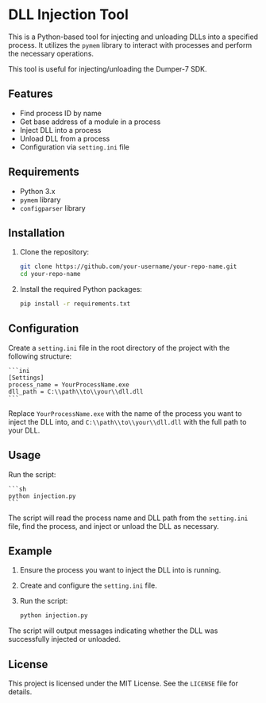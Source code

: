 # DLL Injection Tool

This is a Python-based tool for injecting and unloading DLLs into a specified process. It utilizes the `pymem` library to interact with processes and perform the necessary operations.

This tool is useful for injecting/unloading the Dumper-7 SDK.

## Features

- Find process ID by name
- Get base address of a module in a process
- Inject DLL into a process
- Unload DLL from a process
- Configuration via `setting.ini` file

## Requirements

- Python 3.x
- `pymem` library
- `configparser` library

## Installation

1. Clone the repository:

    ```sh
    git clone https://github.com/your-username/your-repo-name.git
    cd your-repo-name
    ```

2. Install the required Python packages:

    ```sh
    pip install -r requirements.txt
    ```

## Configuration

Create a `setting.ini` file in the root directory of the project with the following structure:

    ```ini
    [Settings]
    process_name = YourProcessName.exe
    dll_path = C:\\path\\to\\your\\dll.dll
    ```

Replace `YourProcessName.exe` with the name of the process you want to inject the DLL into, and `C:\\path\\to\\your\\dll.dll` with the full path to your DLL.

## Usage

Run the script:

    ```sh
    python injection.py
    ```

The script will read the process name and DLL path from the `setting.ini` file, find the process, and inject or unload the DLL as necessary.

## Example

1. Ensure the process you want to inject the DLL into is running.
2. Create and configure the `setting.ini` file.
3. Run the script:

    ```sh
    python injection.py
    ```

The script will output messages indicating whether the DLL was successfully injected or unloaded.

## License

This project is licensed under the MIT License. See the `LICENSE` file for details.
